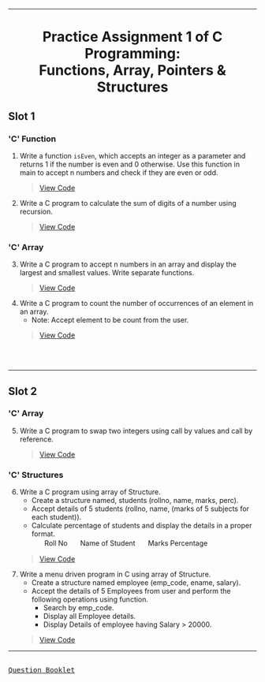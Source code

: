 ***
<h1 align = "center">Practice Assignment 1 of C Programming:<br>Functions, Array, Pointers & Structures</h1>

<h2 align = "left">Slot 1</h2>

<h3 align = "left">'C' Function</h3>

1. Write a function `isEven`, which accepts an integer as a parameter and returns 1 if the number is even and 0 otherwise. Use this function in main to accept n numbers and check if they are even or odd.
    > [View Code](Slot-1/Q1.c)
2. Write a C program to calculate the sum of digits of a number using recursion.
    > [View Code](Slot-1/Q2.c)

<h3 align = "left">'C' Array</h3>

3. Write a C program to accept n numbers in an array and display the largest and smallest values. Write separate functions.
    > [View Code](Slot-1/Q3.c)
4. Write a C program to count the number of occurrences of an element in an array.
   - Note: Accept element to be count from the user.
    > [View Code](Slot-1/Q4.c)

<br><br>

***
<h2 align = "left">Slot 2</h2>

<h3 align = "left">'C' Array</h3>

5. Write a C program to swap two integers using call by values and call by reference.
    > [View Code](Slot-2/Q1.c)

<h3 align = "left">'C' Structures</h3>

6. Write a C program using array of Structure.
    - Create a structure named, students (rollno, name, marks, perc).
    - Accept details of 5 students (rollno, name, (marks of 5 subjects for each student)).
    - Calculate percentage of students and display the details in a proper format.<br>
    ㅤㅤRoll NoㅤㅤName of StudentㅤㅤMarks Percentage
    > [View Code](Slot-2/Q2.c)
7.  Write a menu driven program in C using array of Structure.
    - Create a structure named employee (emp_code, ename, salary).
    - Accept the details of 5 Employees from user and perform the following operations using function.
        - Search by emp_code.
        - Display all Employee details.
        - Display Details of employee having Salary > 20000.
    > [View Code](Slot-2/Q3.c)

***

<kbd> <br> [Question Booklet](C_practice_assignment_24july.doc) <br> </kbd>